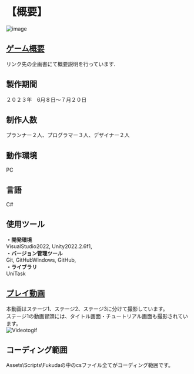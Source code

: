 # 【概要】 
![image](https://github.com/Fuku-hiro112/AL-HARAB/assets/134264092/47c1f2da-894a-4a25-b7d0-c0501a2b1e6f)  
## [ゲーム概要](https://drive.google.com/drive/folders/1aJuk6leiP-KqE3fRmX9zIGPliDWnxC-U)  
リンク先の企画書にて概要説明を行っています.  
  
## 製作期間   
２０２３年　6月８日～７月２０日  
  
## 制作人数  
プランナー２人、プログラマー３人、デザイナー２人  
  
## 動作環境  
PC  
  
## 言語  
C#  
  
## 使用ツール    
**・開発環境**   
VisualStudio2022, Unity2022.2.6f1,  
**・バージョン管理ツール**  
Git, GitHubWindows, GitHub,  
**・ライブラリ**  
UniTask  
  
## [プレイ動画](https://drive.google.com/drive/folders/1ODkzsM5aIC6EpttxeOQDj6LvzTHybld8)   
本動画はステージ1、ステージ2、ステージ3に分けて撮影しています。  
ステージ1の動画冒頭には、タイトル画面・チュートリアル画面も撮影されています。  
![Videotogif](https://github.com/Fuku-hiro112/AL-HARAB/assets/134264092/fbf18573-045d-46fa-b005-e83e7942da0d)  

## コーディング範囲  
Assets\Scripts\Fukudaの中のcsファイル全てがコーディング範囲です。  
